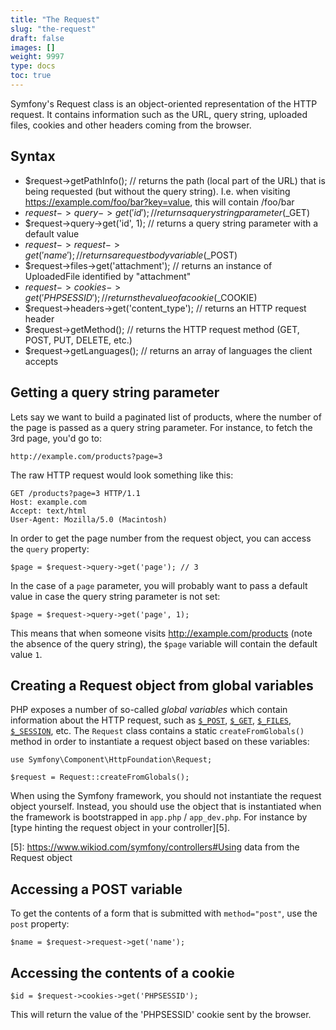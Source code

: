 ```yaml
---
title: "The Request"
slug: "the-request"
draft: false
images: []
weight: 9997
type: docs
toc: true
---
```


Symfony's Request class is an object-oriented representation of the HTTP request. It contains information such as the URL, query string, uploaded files, cookies and other headers coming from the browser.

## Syntax
 - $request->getPathInfo(); // returns the path (local part of the URL) that is being requested (but without the query string). I.e. when visiting https://example.com/foo/bar?key=value, this will contain /foo/bar
 - $request->query->get('id'); // returns a query string parameter ($_GET)
 - $request->query->get('id', 1); // returns a query string parameter with a default value
 - $request->request->get('name'); // returns a request body variable ($_POST)
 - $request->files->get('attachment'); // returns an instance of UploadedFile identified by "attachment"
 - $request->cookies->get('PHPSESSID'); // returns the value of a cookie ($_COOKIE)
 - $request->headers->get('content_type'); // returns an HTTP request header
 - $request->getMethod(); // returns the HTTP request method (GET, POST, PUT, DELETE, etc.)
 - $request->getLanguages(); // returns an array of languages the client accepts

## Getting a query string parameter
Lets say we want to build a paginated list of products, where the number of the page is passed as a query string parameter. For instance, to fetch the 3rd page, you'd go to:

    http://example.com/products?page=3

The raw HTTP request would look something like this:

    GET /products?page=3 HTTP/1.1
    Host: example.com
    Accept: text/html
    User-Agent: Mozilla/5.0 (Macintosh)

In order to get the page number from the request object, you can access the `query` property:

    $page = $request->query->get('page'); // 3

In the case of a `page` parameter, you will probably want to pass a default value in case the query string parameter is not set:

    $page = $request->query->get('page', 1);

This means that when someone visits http://example.com/products (note the absence of the query string), the `$page` variable will contain the default value `1`.

## Creating a Request object from global variables
PHP exposes a number of so-called *global variables* which contain information about the HTTP request, such as [`$_POST`][1], [`$_GET`][2], [`$_FILES`][3], [`$_SESSION`][4], etc. The `Request` class contains a static `createFromGlobals()` method in order to instantiate a request object based on these variables:

    use Symfony\Component\HttpFoundation\Request;

    $request = Request::createFromGlobals();

When using the Symfony framework, you should not instantiate the request object yourself. Instead, you should use the object that is instantiated when the framework is bootstrapped in `app.php` / `app_dev.php`. For instance by [type hinting the request object in your controller][5].


  [1]: https://secure.php.net/manual/en/reserved.variables.post.php
  [2]: https://secure.php.net/manual/en/reserved.variables.get.php
  [3]: https://secure.php.net/manual/en/reserved.variables.files.php
  [4]: https://secure.php.net/manual/en/reserved.variables.session.php
  [5]: https://www.wikiod.com/symfony/controllers#Using data from the Request object

## Accessing a POST variable
To get the contents of a form that is submitted with `method="post"`, use the `post` property:

    $name = $request->request->get('name');

## Accessing the contents of a cookie
    $id = $request->cookies->get('PHPSESSID');

This will return the value of the 'PHPSESSID' cookie sent by the browser.

